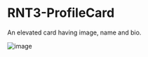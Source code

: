 # RNT3-ProfileCard
 An elevated card having image, name and bio.

 
![image](https://github.com/user-attachments/assets/6c1cf55b-cdc2-4b08-abb6-a9b72a62ed06)
